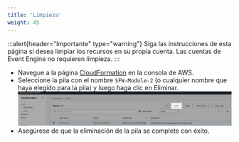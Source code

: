 ```yaml
---
title: 'Limpieza'
weight: 45
---
```


:::alert{header="Importante" type="warning"}
Siga las instrucciones de esta página si desea limpiar los recursos en su propia cuenta. Las cuentas de Event Engine no requieren limpieza.
:::

- Navegue a la página [CloudFormation](https://console.aws.amazon.com/cloudformation/home) en la consola de AWS.
- Seleccione la pila con el nombre `SFW-Module-2` (o cualquier nombre que haya elegido para la pila) y luego haga clic en Eliminar.
  ![CloudFormation delete](/static/img/setup/setup-cloudformation-delete.png)
- Asegúrese de que la eliminación de la pila se complete con éxito.
